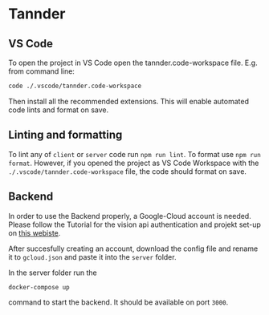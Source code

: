 # Tannder

## VS Code

To open the project in VS Code open the tannder.code-workspace file. E.g. from command line:

```sh
code ./.vscode/tannder.code-workspace
```

Then install all the recommended extensions. This will enable automated code lints and format on save.

## Linting and formatting

To lint any of `client` or `server` code run `npm run lint`. To format use `npm run format`. However, if you opened the project as VS Code Workspace with the `./.vscode/tannder.code-workspace` file, the code should format on save.

## Backend

In order to use the Backend properly, a Google-Cloud account is needed. Please follow the Tutorial for the vision api authentication and projekt set-up on [this webiste](https://cloud.google.com/vision/docs/labels#set-up-your-gcp-project-and-authentication).

After succesfully creating an account, download the config file and rename it to `gcloud.json` and paste it into the `server` folder.

In the server folder run the

```sh
docker-compose up
```

command to start the backend. It should be available on port `3000`.
